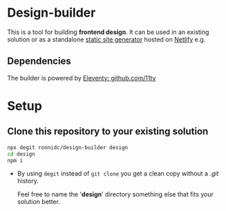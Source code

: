 # Design-builder

This is a tool for building __frontend design__. It can be used in an existing solution or as a standalone [static site generator](https://www.staticgen.com/) hosted on [Netlify](https://www.netlify.com/) e.g.

## Dependencies

The builder is powered by [Eleventy: github.com/11ty](https://github.com/11ty/eleventy)

# Setup

## Clone this repository to your existing solution

````bash
npx degit ronnidc/design-builder design
cd design
npm i
````

-	By using `degit` instead of `git clone` you get a clean copy without a *.git* history.

	Feel free to name the '__design__' directory something else that fits your solution better.
